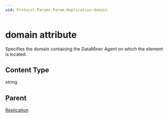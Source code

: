 ```yaml
---
uid: Protocol.Params.Param.Replication-domain
---
```


# domain attribute

Specifies the domain containing the DataMiner Agent on which the element is located.

## Content Type

string

## Parent

[Replication](xref:Protocol.Params.Param.Replication)
